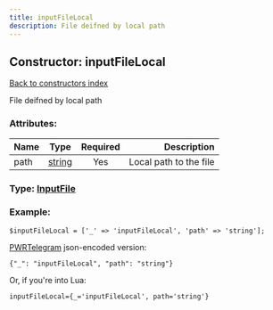 ```yaml
---
title: inputFileLocal
description: File deifned by local path
---
```

## Constructor: inputFileLocal  
[Back to constructors index](index.md)



File deifned by local path

### Attributes:

| Name     |    Type       | Required | Description |
|----------|:-------------:|:--------:|------------:|
|path|[string](../types/string.md) | Yes|Local path to the file|



### Type: [InputFile](../types/InputFile.md)


### Example:

```
$inputFileLocal = ['_' => 'inputFileLocal', 'path' => 'string'];
```  

[PWRTelegram](https://pwrtelegram.xyz) json-encoded version:

```
{"_": "inputFileLocal", "path": "string"}
```


Or, if you're into Lua:  


```
inputFileLocal={_='inputFileLocal', path='string'}

```


